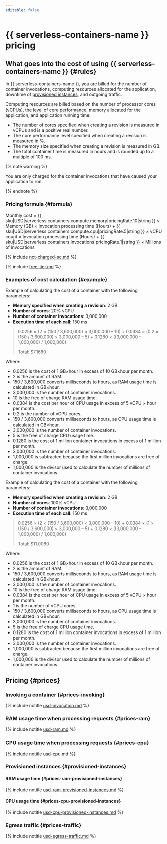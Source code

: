 ```yaml
---
editable: false
---
```


# {{ serverless-containers-name }} pricing




## What goes into the cost of using {{ serverless-containers-name }} {#rules}

In {{ serverless-containers-name }}, you are billed for the number of container invocations, computing resources allocated for the application, downtime of [provisioned instances](concepts/container.md#provisioned-instances), and outgoing traffic.

Computing resources are billed based on the number of processor cores (vCPUs), the [level of core performance](../compute/concepts/performance-levels.md), memory allocated for the application, and application running time:
* The number of cores specified when creating a revision is measured in vCPUs and is a positive real number.
* The core performance level specified when creating a revision is measured in %.
* The memory size specified when creating a revision is measured in GB.
* The total container time is measured in hours and is rounded up to a multiple of 100 ms.

{% note warning %}

You are only charged for the container invocations that have caused your application to run.

{% endnote %}


### Pricing formula {#formula}

Monthly cost = {{ sku|USD|serverless.containers.compute.memory|pricingRate.10|string }} × Memory (GB) × Invocation processing time (Hours) + {{ sku|USD|serverless.containers.compute.cpu|pricingRate.5|string }} × vCPU count × Invocation processing time (Hours) + {{ sku|USD|serverless.containers.invocations|pricingRate.1|string }} × Millions of invocations

{% include [not-charged-sc.md](../_includes/pricing/price-formula/not-charged-serverless-containers.md) %}

{% include [free-tier.md](../_includes/pricing/price-formula/free-tier.md) %}

### Examples of cost calculation {#example}

Example of calculating the cost of a container with the following parameters:
* **Memory specified when creating a revision**: 2 GB
* **Number of cores**: 20% vCPU
* **Number of container invocations**: 3,000,000
* **Execution time of each call**: 150 ms

> 
> 0.0256 × (2 × (150 / 3,600,000) × 3,000,000 – 10) + 0.0384 × (0.2 × (150 / 3,600,000) × 3,000,000 – 5) + 0.1280 × ((3,000,000 – 1,000,000) / 1,000,000)
> 
>
> Total: $7.1680

Where:
* 0.0256 is the cost of 1 GB×hour in excess of 10 GB×hour per month.
* 2 is the amount of RAM.
* 150 / 3,600,000 converts milliseconds to hours, as RAM usage time is calculated in GB×hour.
* 3,000,000 is the number of container invocations.
* 10 is the free of charge RAM usage time.
* 0.0384 is the cost per hour of CPU usage in excess of 5 vCPU × hour per month.
* 0.2 is the number of vCPU cores.
* 150 / 3,600,000 converts milliseconds to hours, as CPU usage time is calculated in GB×hour.
* 3,000,000 is the number of container invocations.
* 5 is the free of charge CPU usage time.
* 0.1280 is the cost of 1 million container invocations in excess of 1 million per month.
* 3,000,000 is the number of container invocations.
* 1,000,000 is subtracted because the first million invocations are free of charge.
* 1,000,000 is the divisor used to calculate the number of millions of container invocations.


Example of calculating the cost of a container with the following parameters:
* **Memory specified when creating a revision**: 2 GB
* **Number of cores**: 100% vCPU
* **Number of container invocations**: 3,000,000
* **Execution time of each call**: 150 ms

> 
> 0.0256 × (2 × (150 / 3,600,000) × 3,000,000 – 10) + 0.0384 × (1 × (150 / 3,600,000) × 3,000,000 – 5) + 0.1280 × ((3,000,000 – 1,000,000) / 1,000,000)
> 
>
> Total: $11.0080

Where:
* 0.0256 is the cost of 1 GB×hour in excess of 10 GB×hour per month.
* 2 is the amount of RAM.
* 150 / 3,600,000 converts milliseconds to hours, as RAM usage time is calculated in GB×hour.
* 3,000,000 is the number of container invocations.
* 10 is the free of charge RAM usage time.
* 0.0384 is the cost per hour of CPU usage in excess of 5 vCPU × hour per month.
* 1 is the number of vCPU cores.
* 150 / 3,600,000 converts milliseconds to hours, as CPU usage time is calculated in GB×hour.
* 3,000,000 is the number of container invocations.
* 5 is the free of charge CPU usage time.
* 0.1280 is the cost of 1 million container invocations in excess of 1 million per month.
* 3,000,000 is the number of container invocations.
* 1,000,000 is subtracted because the first million invocations are free of charge.
* 1,000,000 is the divisor used to calculate the number of millions of container invocations.


## Pricing {#prices}

### Invoking a container {#prices-invoking}




{% include notitle [usd-invocation.md](../_pricing/serverless-containers/usd-invocations.md) %}


### RAM usage time when processing requests {#prices-ram}




{% include notitle [usd-ram.md](../_pricing/serverless-containers/usd-ram.md) %}


### CPU usage time when processing requests {#prices-cpu}




{% include notitle [usd-cpu.md](../_pricing/serverless-containers/usd-cpu.md) %}




### Provisioned instances {#provisioned-instances}

#### RAM usage time {#prices-ram-provisioned-instances}




{% include notitle [usd-ram-provisioned-instances.md](../_pricing/serverless-containers/usd-ram-provisioned-instances.md) %}


#### CPU usage time {#prices-cpu-provisioned-instances}




{% include notitle [usd-cpu-provisioned-instances.md](../_pricing/serverless-containers/usd-cpu-provisioned-instances.md) %}




### Egress traffic {#prices-traffic}




{% include notitle [usd-egress-traffic.md](../_pricing/usd-egress-traffic.md) %}



